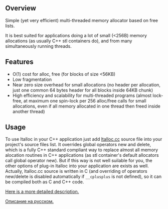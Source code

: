 Overview
--------

Simple (yet very efficient) multi-threaded memory allocator based on free lists.

It is best suited for applications doing a lot of small (<256B) memory allocations (as usually C++ stl containers do), and from many simultaneously running threads.

Features
--------

* O(1) cost for alloc, free (for blocks of size <56KB)
* Low fragmentation
* Near zero size overhead for small allocations (no header per allocation, just one common 64 bytes header for all blocks inside 64KB chunk)
* High efficiency and scalability for multi-threaded programs (almost lock-free, at maximum one spin-lock per 256 alloc/free calls for small allocations, even if all memory allocated in one thread then freed inside another thread)

Usage
-----

To use ltalloc in your C++ application just add [ltalloc.cc](https://github.com/alextretyak/ltalloc/blob/master/ltalloc.cc) source file into your project's source files list. It overrides global operators new and delete, which is a fully C++ standard compliant way to replace almost all memory alocation routines in C++ applications (as stl container's default allocators call global operator new). But if this way is not well suilable for you, the other options of plug-in ltalloc into your application are exists as well. Actually, ltalloc.cc source is written in C (and overriding of operators new/delete is disabled automatically if `__cplusplus` is not defined), so it can be compiled both as C and C++ code.

[Here is a more detailed description.](http://alextretyak.github.io/ltalloc/wiki.htm)

[Описание на русском.](http://alextretyak.github.io/ltalloc/wiki_ru.htm)
